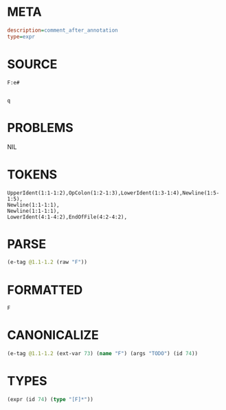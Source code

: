 # META
~~~ini
description=comment_after_annotation
type=expr
~~~
# SOURCE
~~~roc
F:e#


q
~~~
# PROBLEMS
NIL
# TOKENS
~~~zig
UpperIdent(1:1-1:2),OpColon(1:2-1:3),LowerIdent(1:3-1:4),Newline(1:5-1:5),
Newline(1:1-1:1),
Newline(1:1-1:1),
LowerIdent(4:1-4:2),EndOfFile(4:2-4:2),
~~~
# PARSE
~~~clojure
(e-tag @1.1-1.2 (raw "F"))
~~~
# FORMATTED
~~~roc
F
~~~
# CANONICALIZE
~~~clojure
(e-tag @1.1-1.2 (ext-var 73) (name "F") (args "TODO") (id 74))
~~~
# TYPES
~~~clojure
(expr (id 74) (type "[F]*"))
~~~
